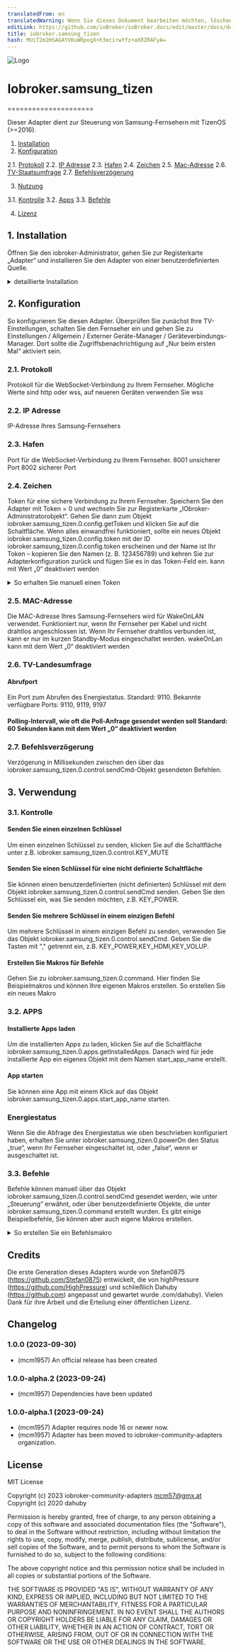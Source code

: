 ```yaml
---
translatedFrom: en
translatedWarning: Wenn Sie dieses Dokument bearbeiten möchten, löschen Sie bitte das Feld "translationsFrom". Andernfalls wird dieses Dokument automatisch erneut übersetzt
editLink: https://github.com/ioBroker/ioBroker.docs/edit/master/docs/de/adapterref/iobroker.samsung_tizen/README.md
title: iobroker.samsung_tizen
hash: MUiT2m2HSAGAYVKuWRpogX+h3ecirwYfz+aXRZRAFyA=
---
```

![Logo](../../../en/adapterref/iobroker.samsung_tizen/admin/samsung.png)

# Iobroker.samsung_tizen
=====================

Dieser Adapter dient zur Steuerung von Samsung-Fernsehern mit TizenOS (>=2016).

1. [Installation](#1-Installation)
2. [Konfiguration](#2-Konfiguration)

2.1. [Protokoll](#21-protocol) 2.2. [IP Adresse](#22-ip-address) 2.3. [Hafen](#23-port) 2.4. [Zeichen](#24-token) 2.5. [Mac-Adresse](#25-mac-adress) 2.6. [TV-Staatsumfrage](#26-tv-state-polling) 2.7. [Befehlsverzögerung](#27-command-delay)

3. [Nutzung](#3-Nutzung)

3.1. [Kontrolle](#31-control) 3.2. [Apps](#32-apps) 3.3. [Befehle](#33-commands)

4. [Lizenz](#4-Lizenz)

## 1. Installation
Öffnen Sie den iobroker-Administrator, gehen Sie zur Registerkarte „Adapter“ und installieren Sie den Adapter von einer benutzerdefinierten Quelle.

<details><summary>detaillierte Installation</summary><p>

1. Klicken Sie auf das Github-Symbol (Installation über benutzerdefinierte URL).

![install1](../../../en/adapterref/iobroker.samsung_tizen/images/install1.png)

2. Geben Sie diese Github-URL ein: https://github.com/dahuby/iobroker.samsung_tizen/tarball/master
3. Klicken Sie auf Installieren

![install2](../../../en/adapterref/iobroker.samsung_tizen/images/install2.png)

4. Gehen Sie zurück zur Registerkarte „Adapter“ und suchen Sie nach „Samsung Tizen“.
5. Klicken Sie auf „+“, um eine neue Instanz hinzuzufügen

![install3](../../../en/adapterref/iobroker.samsung_tizen/images/install3.png)

6. Konfigurieren Sie den Adapter

![install4](../../../en/adapterref/iobroker.samsung_tizen/images/install4.png)

</p> </details>

## 2. Konfiguration
So konfigurieren Sie diesen Adapter.
Überprüfen Sie zunächst Ihre TV-Einstellungen, schalten Sie den Fernseher ein und gehen Sie zu Einstellungen / Allgemein / Externer Geräte-Manager / Geräteverbindungs-Manager. Dort sollte die Zugriffsbenachrichtigung auf „Nur beim ersten Mal“ aktiviert sein.

### 2.1. Protokoll
Protokoll für die WebSocket-Verbindung zu Ihrem Fernseher.
Mögliche Werte sind http oder wss, auf neueren Geräten verwenden Sie wss

### 2.2. IP Adresse
IP-Adresse Ihres Samsung-Fernsehers

### 2.3. Hafen
Port für die WebSocket-Verbindung zu Ihrem Fernseher.
8001 unsicherer Port 8002 sicherer Port

### 2.4. Zeichen
Token für eine sichere Verbindung zu Ihrem Fernseher.
Speichern Sie den Adapter mit Token = 0 und wechseln Sie zur Registerkarte „IObroker-Administratorobjekt“.
Gehen Sie dann zum Objekt iobroker.samsung_tizen.0.config.getToken und klicken Sie auf die Schaltfläche.
Wenn alles einwandfrei funktioniert, sollte ein neues Objekt iobroker.samsung_tizen.0.config.token mit der ID iobroker.samsung_tizen.0.config.token erscheinen und der Name ist Ihr Token – kopieren Sie den Namen (z. B. 123456789) und kehren Sie zur Adapterkonfiguration zurück und fügen Sie es in das Token-Feld ein.
kann mit Wert „0“ deaktiviert werden

<details><summary>So erhalten Sie manuell einen Token</summary><p> Installieren Sie „wscat“ mit dem folgenden Befehl auf dem Gerät, auf dem ioBroker ausgeführt wird:

```sh
npm install wscat
```

Schalten Sie den Fernseher ein und fragen Sie den Token über eine WebSocket-Verbindung ab

```sh
wscat -n -c wss://tvIp:8002/api/v2/channels/samsung.remote.control?name=aW9Ccm9rZXI=
```

Auf Ihrem Fernseher erscheint ein Popup, das akzeptiert werden muss.
Nehmen Sie das Token aus der zurückgegebenen JSON-Antwort

```json
{"name":"aW9Ccm9rZXI="},"connectTime":1575818900205,"deviceName":"aW9Ccm9rZXI=","id":"12345678-797c-45b0-b0f1-233535918548","isHost":false}],"id":"12345678-797c-45b0-b0f1-233535918548","token":"10916644"},"event":"ms.channel.connect"}
```

</p> </details>

### 2.5. MAC-Adresse
Die MAC-Adresse Ihres Samsung-Fernsehers wird für WakeOnLAN verwendet.
Funktioniert nur, wenn Ihr Fernseher per Kabel und nicht drahtlos angeschlossen ist.
Wenn Ihr Fernseher drahtlos verbunden ist, kann er nur im kurzen Standby-Modus eingeschaltet werden.
wakeOnLan kann mit dem Wert „0“ deaktiviert werden

### 2.6. TV-Landesumfrage
#### Abrufport
Ein Port zum Abrufen des Energiestatus. Standard: 9110. Bekannte verfügbare Ports: 9110, 9119, 9197

#### Polling-Intervall, wie oft die Poll-Anfrage gesendet werden soll Standard: 60 Sekunden kann mit dem Wert „0“ deaktiviert werden
### 2.7. Befehlsverzögerung
Verzögerung in Millisekunden zwischen den über das iobroker.samsung_tizen.0.control.sendCmd-Objekt gesendeten Befehlen.

## 3. Verwendung
### 3.1. Kontrolle
#### Senden Sie einen einzelnen Schlüssel
Um einen einzelnen Schlüssel zu senden, klicken Sie auf die Schaltfläche unter z.B. iobroker.samsung_tizen.0.control.KEY_MUTE

#### Senden Sie einen Schlüssel für eine nicht definierte Schaltfläche
Sie können einen benutzerdefinierten (nicht definierten) Schlüssel mit dem Objekt iobroker.samsung_tizen.0.control.sendCmd senden.
Geben Sie den Schlüssel ein, was Sie senden möchten, z.B. KEY_POWER.

#### Senden Sie mehrere Schlüssel in einem einzigen Befehl
Um mehrere Schlüssel in einem einzigen Befehl zu senden, verwenden Sie das Objekt iobroker.samsung_tizen.0.control.sendCmd.
Geben Sie die Tasten mit "," getrennt ein, z.B. KEY_POWER,KEY_HDMI,KEY_VOLUP.

#### Erstellen Sie Makros für Befehle
Gehen Sie zu iobroker.samsung_tizen.0.command. Hier finden Sie Beispielmakros und können Ihre eigenen Makros erstellen. <a name="use_cmd">So erstellen Sie ein neues Makro</a>

### 3.2. APPS
#### Installierte Apps laden
Um die installierten Apps zu laden, klicken Sie auf die Schaltfläche iobroker.samsung_tizen.0.apps.getInstalledApps.
Danach wird für jede installierte App ein eigenes Objekt mit dem Namen start_app_name erstellt.

#### App starten
Sie können eine App mit einem Klick auf das Objekt iobroker.samsung_tizen.0.apps.start_app_name starten.

### Energiestatus
Wenn Sie die Abfrage des Energiestatus wie oben beschrieben konfiguriert haben, erhalten Sie unter iobroker.samsung_tizen.0.powerOn den Status „true“, wenn Ihr Fernseher eingeschaltet ist, oder „false“, wenn er ausgeschaltet ist.

### 3.3. Befehle
Befehle können manuell über das Objekt iobroker.samsung_tizen.0.control.sendCmd gesendet werden, wie unter <a name="use_ctrl">„Steuerung“</a> erwähnt, oder über benutzerdefinierte Objekte, die unter iobroker.samsung_tizen.0.command erstellt wurden. Es gibt einige Beispielbefehle, Sie können aber auch eigene Makros erstellen.<details><summary> So erstellen Sie ein Befehlsmakro</summary><p>

1. Gehen Sie zu Adaptern und öffnen Sie iobroker.samsung_tizen.0.command
2. Klicken Sie auf das +-Symbol, um ein neues Objekt zu erstellen

![cmd1](../../../en/adapterref/iobroker.samsung_tizen/images/cmd1.png)

3. Überprüfen Sie, ob das übergeordnete Objekt iobroker.samsung_tizen.0.command ist
4. Geben Sie einen neuen Namen für Ihren Befehl ein und überprüfen Sie, ob der Typ „datapoint“ und „stateType“ = boolean ist.

![cmd2](../../../en/adapterref/iobroker.samsung_tizen/images/cmd2.png)

5. Geben Sie unter Name die Schlüssel ein, die Sie senden möchten.
6. Rolle muss Knopf sein
7. und speichern

![cmd3](../../../en/adapterref/iobroker.samsung_tizen/images/cmd3.png)

8. Anschließend können Sie Ihren Befehl mit dem neu erstellten Objekt senden

![cmd4](../../../en/adapterref/iobroker.samsung_tizen/images/cmd4.png) </p> </details>

## Credits
Die erste Generation dieses Adapters wurde von Stefan0875 (https://github.com/Stefan0875) entwickelt, die von highPressure (https://github.com/HighPressure) und schließlich Dahuby (https://github.com) angepasst und gewartet wurde .com/dahuby). Vielen Dank für ihre Arbeit und die Erteilung einer öffentlichen Lizenz.

## Changelog

<!--
    Placeholder for the next version (at the beginning of the line):
    ### **WORK IN PROGRESS**
-->
### 1.0.0 (2023-09-30)
- (mcm1957) An official release has been created

### 1.0.0-alpha.2 (2023-09-24)
- (mcm1957) Dependencies have been updated

### 1.0.0-alpha.1 (2023-09-24)
- (mcm1957) Adapter requires node 16 or newer now.
- (mcm1957) Adapter has been moved to iobroker-community-adapters organization.

## License

MIT License 

Copyright (c) 2023 iobroker-community-adapters <mcm57@gmx.at>
Copyright (c) 2020 dahuby

Permission is hereby granted, free of charge, to any person obtaining a copy
of this software and associated documentation files (the "Software"), to deal
in the Software without restriction, including without limitation the rights
to use, copy, modify, merge, publish, distribute, sublicense, and/or sell
copies of the Software, and to permit persons to whom the Software is
furnished to do so, subject to the following conditions:

The above copyright notice and this permission notice shall be included in all
copies or substantial portions of the Software.

THE SOFTWARE IS PROVIDED "AS IS", WITHOUT WARRANTY OF ANY KIND, EXPRESS OR
IMPLIED, INCLUDING BUT NOT LIMITED TO THE WARRANTIES OF MERCHANTABILITY,
FITNESS FOR A PARTICULAR PURPOSE AND NONINFRINGEMENT. IN NO EVENT SHALL THE
AUTHORS OR COPYRIGHT HOLDERS BE LIABLE FOR ANY CLAIM, DAMAGES OR OTHER
LIABILITY, WHETHER IN AN ACTION OF CONTRACT, TORT OR OTHERWISE, ARISING FROM,
OUT OF OR IN CONNECTION WITH THE SOFTWARE OR THE USE OR OTHER DEALINGS IN THE
SOFTWARE.